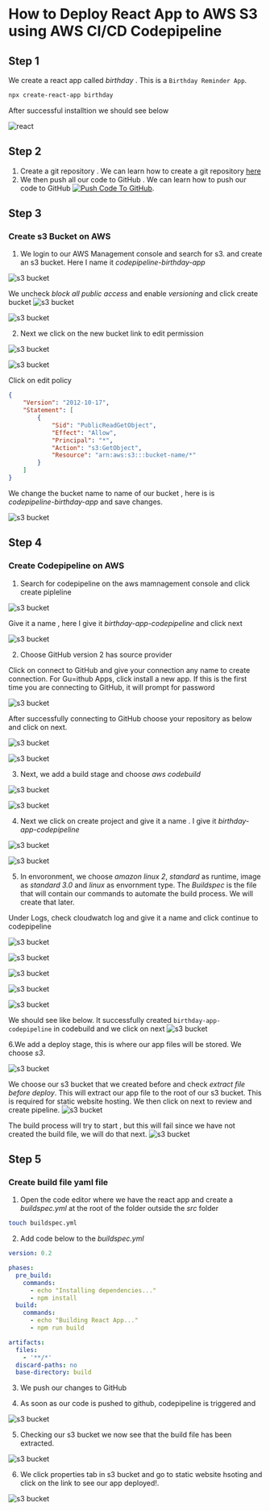 # How to Deploy React App to AWS S3 using AWS CI/CD Codepipeline

## Step 1

We create a react app called _birthday_ . This is a `Birthday Reminder App`.

```bash
npx create-react-app birthday
```

After successful installtion we should see below

![react](https://github.com/thinkC/devops-projects/blob/master/img-azure-pipeline-todolist/img11a.PNG?raw=true)


## Step 2

1. Create a git repository . We can learn how to create a git repository [here](https://www.freecodecamp.org/news/a-beginners-guide-to-git-how-to-create-your-first-github-project-c3ff53f56861/)
2. We then push all our code to GitHub .
We can learn how to push our code to GitHub  [![Push Code To GitHub](https://img.youtube.com/vi/wrb7Gge9yoE/0.jpg)](https://www.youtube.com/watch?v=wrb7Gge9yoE "Push Code To GitHub").

## Step 3
### Create s3 Bucket on AWS
1. We login to our AWS Management console and search for s3. and create an s3 bucket. Here I name it _codepipeline-birthday-app_

![s3 bucket](https://github.com/thinkC/devops-projects/blob/master/aws-codepipeline-s3/img11.PNG?raw=true)

We uncheck _block all public access_ and enable _versioning_ and click create bucket
![s3 bucket](https://github.com/thinkC/devops-projects/blob/master/aws-codepipeline-s3/img11ca.PNG?raw=true)

![s3 bucket](https://github.com/thinkC/devops-projects/blob/master/aws-codepipeline-s3/img11d.PNG?raw=true)

2. Next we click on the new bucket link to edit permission

![s3 bucket](https://github.com/thinkC/devops-projects/blob/master/aws-codepipeline-s3/img11a.PNG?raw=true)

![s3 bucket](https://github.com/thinkC/devops-projects/blob/master/aws-codepipeline-s3/img11b.PNG?raw=true)

Click on edit policy

```json
{
    "Version": "2012-10-17",
    "Statement": [
        {
            "Sid": "PublicReadGetObject",
            "Effect": "Allow",
            "Principal": "*",
            "Action": "s3:GetObject",
            "Resource": "arn:aws:s3:::bucket-name/*"
        }
    ]
}
```
We change the bucket name to name of our bucket , here is is _codepipeline-birthday-app_ and save changes.

![s3 bucket](https://github.com/thinkC/devops-projects/blob/master/aws-codepipeline-s3/img11g.PNG?raw=true)

## Step 4
### Create Codepipeline on AWS

1. Search for codepipeline on the aws mamnagement console and click create pipleline

![s3 bucket](https://github.com/thinkC/devops-projects/blob/master/aws-codepipeline-s3/img2.PNG?raw=true)

Give it a name , here I give it _birthday-app-codepipeline_ and click next

![s3 bucket](https://github.com/thinkC/devops-projects/blob/master/aws-codepipeline-s3/img3.PNG?raw=true)

2. Choose GitHub version 2 has source provider

Click on connect to GitHub and give your connection any name to create connection. For Gu=ithub Apps, click install a new app. 
If this is the first time you are connecting to GitHub, it will prompt for password

![s3 bucket](https://github.com/thinkC/devops-projects/blob/master/aws-codepipeline-s3/img4.PNG?raw=true)

After successfully connecting to GitHub choose your repository as below and click on next.

![s3 bucket](https://github.com/thinkC/devops-projects/blob/master/aws-codepipeline-s3/img5.PNG?raw=true)

![s3 bucket](https://github.com/thinkC/devops-projects/blob/master/aws-codepipeline-s3/img5a.PNG?raw=true)

3. Next, we add a build stage and choose _aws codebuild_

![s3 bucket](https://github.com/thinkC/devops-projects/blob/master/aws-codepipeline-s3/img6.PNG?raw=true)

![s3 bucket](https://github.com/thinkC/devops-projects/blob/master/aws-codepipeline-s3/img7.PNG?raw=true)

4. Next we click on create project and give it a name . I give it _birthday-app-codepipeline_

![s3 bucket](https://github.com/thinkC/devops-projects/blob/master/aws-codepipeline-s3/img8.PNG?raw=true)

![s3 bucket](https://github.com/thinkC/devops-projects/blob/master/aws-codepipeline-s3/img8a.PNG?raw=true)

5. In envoronment, we choose _amazon linux 2_, _standard_ as runtime, image as _standard 3.0_ and _linux_ as envornment type. The _Buildspec_ is the file that will contain our commands to automate the build process. We will create that later.

Under Logs, check cloudwatch log and give it a name and click continue to codepipeline

![s3 bucket](https://github.com/thinkC/devops-projects/blob/master/aws-codepipeline-s3/img8a.PNG?raw=true)

![s3 bucket](https://github.com/thinkC/devops-projects/blob/master/aws-codepipeline-s3/img8b.PNG?raw=true)

![s3 bucket](https://github.com/thinkC/devops-projects/blob/master/aws-codepipeline-s3/img8c.PNG?raw=true)

![s3 bucket](https://github.com/thinkC/devops-projects/blob/master/aws-codepipeline-s3/img8d.PNG?raw=true)

![s3 bucket](https://github.com/thinkC/devops-projects/blob/master/aws-codepipeline-s3/img8e.PNG?raw=true)

We should see like below. It successfully created `birthday-app-codepipeline` in codebuild and we click on next
![s3 bucket](https://github.com/thinkC/devops-projects/blob/master/aws-codepipeline-s3/img9.PNG?raw=true)

6.We add a deploy stage, this is where our app files will be stored. We choose _s3_.

![s3 bucket](https://github.com/thinkC/devops-projects/blob/master/aws-codepipeline-s3/img10.PNG?raw=true)

We choose our s3 bucket that we created before and check _extract file before deploy_. This will extract our app file to the root of our s3 bucket. This is required for static website hosting. 
We then click on next to review and create pipeline.
![s3 bucket](https://github.com/thinkC/devops-projects/blob/master/aws-codepipeline-s3/img10a.PNG?raw=true)

The build process will try to start , but this will fail since we have not created the build file, we will do that next.
![s3 bucket](https://github.com/thinkC/devops-projects/blob/master/aws-codepipeline-s3/img10b.PNG?raw=true)


## Step 5
### Create build file yaml file
1. Open the code editor where we have the react app and create a _buildspec.yml_ at the root of the folder outside the _src_ folder

```bash
touch buildspec.yml
```
2. Add code below to the _buildspec.yml_

```yaml
version: 0.2

phases:
  pre_build:
    commands:
      - echo "Installing dependencies..."
      - npm install
  build:
    commands:
      - echo "Building React App..."
      - npm run build

artifacts:
  files:
    - '**/*'
  discard-paths: no
  base-directory: build
```

3. We push our changes to GitHub

4. As soon as our code is pushed to github, codepipeline is triggered and 

![s3 bucket](https://github.com/thinkC/devops-projects/blob/master/aws-codepipeline-s3/img-codebuild17.PNG?raw=true)

5. Checking our s3 bucket we now see that the build file has been extracted.

![s3 bucket](https://github.com/thinkC/devops-projects/blob/master/aws-codepipeline-s3/img-codebuild18.PNG?raw=true)

6. We click properties tab in s3 bucket and go to static website hsoting and click on the link to see our app deployed!.

![s3 bucket](https://github.com/thinkC/devops-projects/blob/master/aws-codepipeline-s3/img-codebuild16.PNG?raw=true)